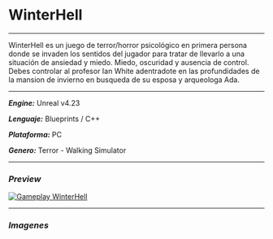 # WinterHell
***
WinterHell es un juego de terror/horror psicológico en primera persona donde se invaden los sentidos del jugador para tratar de llevarlo a una situación de ansiedad y miedo.
Miedo, oscuridad y ausencia de control.
Debes controlar al profesor Ian White adentradote en las profundidades de la mansion de invierno en busqueda de su esposa y arqueologa Ada.
***
***Engine:*** Unreal v4.23

***Lenguaje:*** Blueprints / C++

***Plataforma:*** PC

***Genero:*** Terror - Walking Simulator
***
### ***Preview***
[![Gameplay WinterHell](https://img.youtube.com/vi/5-7XrrJNvaI/0.jpg)](https://www.youtube.com/watch?v=5-7XrrJNvaI)
***
### ***Imagenes***

